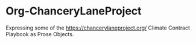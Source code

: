 # Org-ChanceryLaneProject
Expressing some of the https://chancerylaneproject.org/  Climate Contract Playbook as Prose Objects. 
